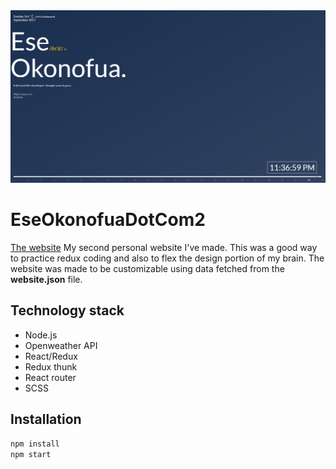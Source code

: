 <img src = 'https://github.com/EseOkonofua/EseOkonofuaDotCom2/blob/master/github/screenshot.PNG'  />

# EseOkonofuaDotCom2 
[The website](https://eokonofuadotcom2.herokuapp.com)
My second personal website I've made. This was a good way to practice redux coding and also to flex the design portion of my brain.
The website was made to be customizable using data fetched from the **website.json** file.

## Technology stack
- Node.js
- Openweather API
- React/Redux
- Redux thunk 
- React router
- SCSS

## Installation
```javascript
npm install
npm start
```
